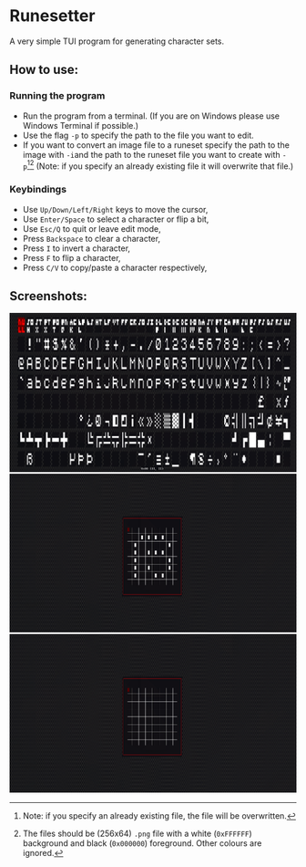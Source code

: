 # Runesetter

A very simple TUI program for generating character sets.

## How to use:

### Running the program

* Run the program from a terminal. (If you are on Windows please use Windows Terminal if possible.)
* Use the flag `-p` to specify the path to the file you want to edit.
* If you want to convert an image file to a runeset specify the path to the image with `-i`and the path to the runeset file you want to create with `-p`[^\*][^†] (Note: if you specify an already existing file it will overwrite that file.)

### Keybindings

* Use `Up/Down/Left/Right` keys to move the cursor,
* Use `Enter/Space` to select a character or flip a bit,
* Use `Esc/Q` to quit or leave edit mode,
* Press `Backspace` to clear a character,
* Press `I` to invert a character,
* Press `F` to flip a character,
* Press `C/V` to copy/paste a character respectively,

## Screenshots:

![All characters screen](./screenshots/1.png)
![Editing an example character](./screenshots/2.png)
![Editing a blank character](./screenshots/3.png)

[^\*]: Note: if you specify an already existing file, the file will be overwritten.
[^†]: The files should be (256x64) `.png` file with a white (`0xFFFFFF`) background and black (`0x000000`) foreground. Other colours are ignored.